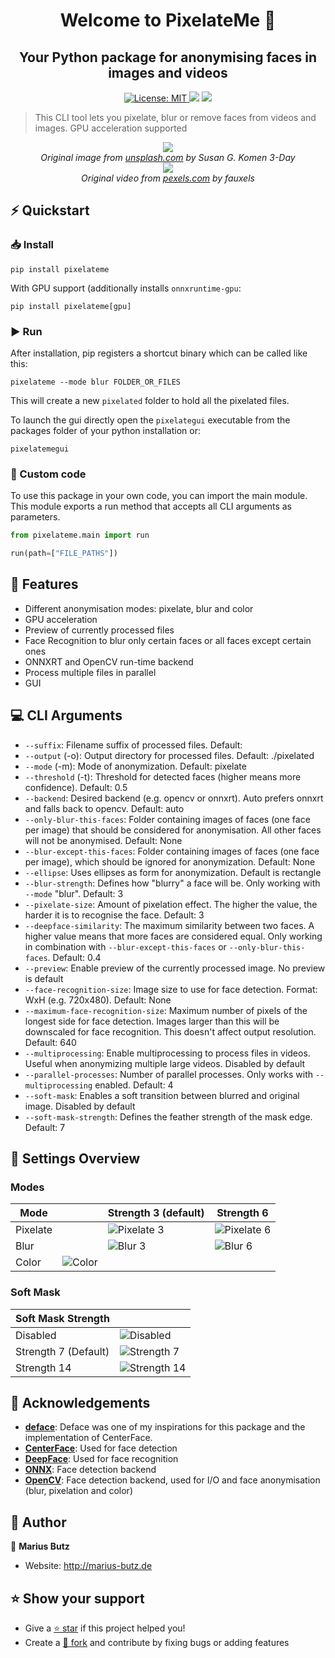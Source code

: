 <h1 align="center">
Welcome to PixelateMe 👋<br />
</h1>
<h2 align="center">
Your Python package for anonymising faces in images and videos
</h2>
<p align="center">
    <a href="LICENSE" target="_blank">
        <img alt="License: MIT" src="https://img.shields.io/badge/License-MIT-green.svg?style=for-the-badge" />
    </a>
    <img src="https://img.shields.io/github/actions/workflow/status/mbpictures/pixelateme/python-publish.yml?color=%2397CA00&style=for-the-badge" />
    <a href="https://pypi.org/project/PixelateMe/" target="_blank">
        <img src="https://img.shields.io/pypi/v/pixelateme?style=for-the-badge" />
    </a>
</p>

> This CLI tool lets you pixelate, blur or remove faces from videos and images. GPU acceleration supported

<p align="center">
    <img src="https://raw.githubusercontent.com/mbpictures/pixelateme/master/demos/image.png" /><br />
    <em>Original image from <a href="https://unsplash.com/de/fotos/wdVwF3Ese4o" target="_blank">unsplash.com</a> by Susan G. Komen 3-Day</em><br />
    <img src="https://raw.githubusercontent.com/mbpictures/pixelateme/master/demos/video.gif" /><br />
    <em>Original video from <a href="https://www.pexels.com/video/close-up-video-of-man-wearing-red-hoodie-3249935/" target="_blank">pexels.com</a> by fauxels</em>
</p>

## ⚡️ Quickstart
### 📥 Install
```shell
pip install pixelateme
```
With GPU support (additionally installs ```onnxruntime-gpu```:
```shell
pip install pixelateme[gpu]
```

### ▶️ Run
After installation, pip registers a shortcut binary which can be called like this:
```shell
pixelateme --mode blur FOLDER_OR_FILES
```
This will create a new ```pixelated``` folder to hold all the pixelated files.

To launch the gui directly open the ```pixelategui``` executable from the packages folder of your python installation or:
```shell
pixelatemegui
```

### 📝 Custom code
To use this package in your own code, you can import the main module. This module exports a run method that accepts all CLI arguments as parameters.
```python
from pixelateme.main import run

run(path=["FILE_PATHS"])
```

## 🎯 Features
- Different anonymisation modes: pixelate, blur and color
- GPU acceleration
- Preview of currently processed files
- Face Recognition to blur only certain faces or all faces except certain ones
- ONNXRT and OpenCV run-time backend
- Process multiple files in parallel
- GUI

## 💻 CLI Arguments
* ```--suffix```: Filename suffix of processed files. Default: 
* ```--output``` (-o): Output directory for processed files. Default: ./pixelated
* ```--mode``` (-m): Mode of anonymization. Default: pixelate
* ```--threshold``` (-t): Threshold for detected faces (higher means more confidence). Default: 0.5
* ```--backend```: Desired backend (e.g. opencv or onnxrt). Auto prefers onnxrt and falls back to opencv. Default: auto
* ```--only-blur-this-faces```: Folder containing images of faces (one face per image) that should be considered for anonymisation. All other faces will not be anonymised. Default: None
* ```--blur-except-this-faces```: Folder containing images of faces (one face per image), which should be ignored for anonymization. Default: None
* ```--ellipse```: Uses ellipses as form for anonymization. Default is rectangle
* ```--blur-strength```: Defines how "blurry" a face will be. Only working with ```--mode``` "blur". Default: 3
* ```--pixelate-size```: Amount of pixelation effect. The higher the value, the harder it is to recognise the face. Default: 3
* ```--deepface-similarity```: The maximum similarity between two faces. A higher value means that more faces are considered equal. Only working in combination with ```--blur-except-this-faces``` or ```--only-blur-this-faces```. Default: 0.4
* ```--preview```: Enable preview of the currently processed image. No preview is default
* ```--face-recognition-size```: Image size to use for face detection. Format: WxH (e.g. 720x480). Default: None
* ```--maximum-face-recognition-size```: Maximum number of pixels of the longest side for face detection. Images larger than this will be downscaled for face recognition. This doesn't affect output resolution. Default: 640
* ```--multiprocessing```: Enable multiprocessing to process files in videos. Useful when anonymizing multiple large videos. Disabled by default
* ```--parallel-processes```: Number of parallel processes. Only works with ```--multiprocessing``` enabled. Default: 4
* ```--soft-mask```: Enables a soft transition between blurred and original image. Disabled by default
* ```--soft-mask-strength```: Defines the feather strength of the mask edge. Default: 7

## 🔧 Settings Overview
### Modes

| Mode     |                                                                                                  | Strength 3 (default)                                                                                            | Strength 6                                                                                                      |
|----------|--------------------------------------------------------------------------------------------------|-----------------------------------------------------------------------------------------------------------------|-----------------------------------------------------------------------------------------------------------------|
| Pixelate |                                                                                                  | ![Pixelate 3](https://raw.githubusercontent.com/mbpictures/pixelateme/master/demos/pixelate-3.jpg "Pixelate 3") | ![Pixelate 6](https://raw.githubusercontent.com/mbpictures/pixelateme/master/demos/pixelate-6.jpg "Pixelate 6") |
| Blur     |                                                                                                  | ![Blur 3](https://raw.githubusercontent.com/mbpictures/pixelateme/master/demos/blur-3.jpg "Blur 3")             | ![Blur 6](https://raw.githubusercontent.com/mbpictures/pixelateme/master/demos/blur-6.jpg "Blur 6")             |
| Color    | ![Color](https://raw.githubusercontent.com/mbpictures/pixelateme/master/demos/color.jpg "Color") |                                                                                                                 |                                                                                                                 |

### Soft Mask

| Soft Mask Strength    |                                                                                                                       |
|-----------------------|-----------------------------------------------------------------------------------------------------------------------|
| Disabled              | ![Disabled](https://raw.githubusercontent.com/mbpictures/pixelateme/master/demos/blur-6.jpg "Disabled")               |
| Strength 7 (Default)  | ![Strength 7](https://raw.githubusercontent.com/mbpictures/pixelateme/master/demos/blur-6-soft-7.jpg "Strength 7")    |
| Strength 14           | ![Strength 14](https://raw.githubusercontent.com/mbpictures/pixelateme/master/demos/blur-6-soft-14.jpg "Strength 14") |
## 👏 Acknowledgements
* [**deface**](https://github.com/ORB-HD/deface): Deface was one of my inspirations for this package and the implementation of CenterFace.
* [**CenterFace**](https://github.com/Star-Clouds/CenterFace): Used for face detection
* [**DeepFace**](https://github.com/serengil/deepface): Used for face recognition
* [**ONNX**](https://github.com/onnx/onnx): Face detection backend
* [**OpenCV**](https://opencv.org/): Face detection backend, used for I/O and face anonymisation (blur, pixelation and color)

## 👥 Author

👤 **Marius Butz**

* Website: http://marius-butz.de

## ⭐️ Show your support

- Give a [⭐️ star](https://github.com/mbpictures/tessera) if this project helped you!
- Create a [🍴 fork](https://github.com/mbpictures/tessera) and contribute by fixing bugs or adding features
